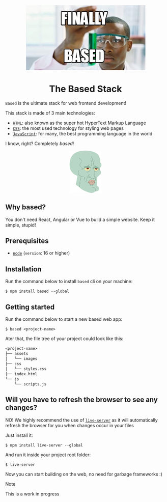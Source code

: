 <div align="center">
  <img src="./public/finally_based.jpg" />
</div>

<div align="center">
  <h1>The Based Stack</h1>
</div>

`Based` is the ultimate stack for web frontend development!

This stack is made of 3 main technologies:

+ [`HTML`](https://developer.mozilla.org/en-US/docs/Web/HTML): also known as the super hot HyperText Markup Language
+ [`CSS`](https://developer.mozilla.org/en-US/docs/Web/CSS): the most used technology for styling web pages
+ [`JavaScript`](https://developer.mozilla.org/en-US/docs/Web/JavaScript): for many, the best programming language in the world

I know, right? Completely *based*!

<div align="center">
  <img src="./public/based_squidward.png" width="100" height="auto"/>
</div>

## Why based?

You don't need React, Angular or Vue to build a simple website. Keep it simple, stupid!

## Prerequisites

+ [`node`](https://nodejs.org/en/download/package-manager) (`version`: 16 or higher)

## Installation

Run the command below to install `based` cli on your machine:

```console
$ npm install based --global
```

## Getting started

Run the command below to start a new based web app:

```console
$ based <project-name>
```

Ater that, the file tree of your project could look like this:

```
<project-name>
├── assets
│   └── images
├── css
│   └── styles.css
├── index.html
└── js
    └── scripts.js
```
## Will you have to refresh the browser to see any changes?

NO! We highly recommend the use of [`live-server`](https://www.npmjs.com/package/live-server) as it will automatically refresh the browser for you when changes occur in your files

Just install it:

```console
$ npm install live-server --global
```
And run it inside your project root folder:

```console
$ live-server
```

Now you can start building on the web, no need for garbage frameworks :)

> [!NOTE]  
> This is a work in progress